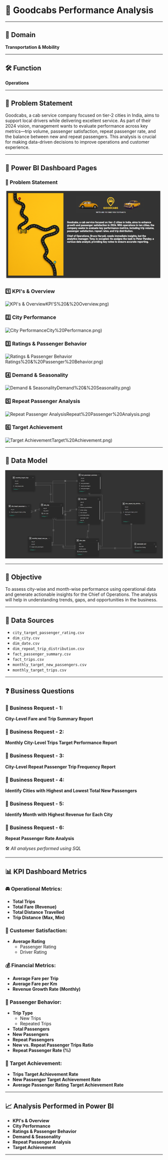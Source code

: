 # 🚖 Goodcabs Performance Analysis

---

## 🧭 Domain  
**Transportation & Mobility**

---

## 🛠️ Function  
**Operations**

---

## 📌 Problem Statement  
Goodcabs, a cab service company focused on tier-2 cities in India, aims to support local drivers while delivering excellent service. As part of their 2024 vision, management wants to evaluate performance across key metrics—trip volume, passenger satisfaction, repeat passenger rate, and the balance between new and repeat passengers. This analysis is crucial for making data-driven decisions to improve operations and customer experience.

---

## 🧩 Power BI Dashboard Pages  

### 📝 Problem Statement  
![Problem Statement](./SOLUTIONS/DASHBOARD%20PAGES/problem%20statement.png)

### 1️⃣ KPI's & Overview  
![KPI's & Overview](./SOLUTIONS/DASHBOARD%20PAGES/1)KPI'S%20&%20Overview.png)

### 2️⃣ City Performance  
![City Performance](./SOLUTIONS/DASHBOARD%20PAGES/2)City%20Performance.png)

### 3️⃣ Ratings & Passenger Behavior  
![Ratings & Passenger Behavior](./SOLUTIONS/DASHBOARD%20PAGES/3)Ratings%20&%20Passenger%20Behavior.png)

### 4️⃣ Demand & Seasonality  
![Demand & Seasonality](./SOLUTIONS/DASHBOARD%20PAGES/4)Demand%20&%20Seasonality.png)

### 5️⃣ Repeat Passenger Analysis  
![Repeat Passenger Analysis](./SOLUTIONS/DASHBOARD%20PAGES/5)Repeat%20Passenger%20Analysis.png)

### 6️⃣ Target Achievement  
![Target Achievement](./SOLUTIONS/DASHBOARD%20PAGES/6)Target%20Achievement.png)

---

## 🧱 Data Model  
![Data Model](./SOLUTIONS/DASHBOARD%20PAGES/DATA%20MODEL.png)

---

## 🎯 Objective  
To assess city-wise and month-wise performance using operational data and generate actionable insights for the Chief of Operations. The analysis will help in understanding trends, gaps, and opportunities in the business.

---

## 📂 Data Sources  
- `city_target_passenger_rating.csv`  
- `dim_city.csv`  
- `dim_date.csv`  
- `dim_repeat_trip_distribution.csv`  
- `fact_passenger_summary.csv`  
- `fact_trips.csv`  
- `monthly_target_new_passengers.csv`  
- `monthly_target_trips.csv`

---

## ❓ Business Questions  

### 🔹 Business Request - 1:  
**City-Level Fare and Trip Summary Report**

### 🔹 Business Request - 2:  
**Monthly City-Level Trips Target Performance Report**

### 🔹 Business Request - 3:  
**City-Level Repeat Passenger Trip Frequency Report**

### 🔹 Business Request - 4:  
**Identify Cities with Highest and Lowest Total New Passengers**

### 🔹 Business Request - 5:  
**Identify Month with Highest Revenue for Each City**

### 🔹 Business Request - 6:  
**Repeat Passenger Rate Analysis**

🛠️ _All analyses performed using SQL_

---

## 📊 KPI Dashboard Metrics  

### 🚘 Operational Metrics:
- **Total Trips**
- **Total Fare (Revenue)**
- **Total Distance Travelled**
- **Trip Distance (Max, Min)**

### 🌟 Customer Satisfaction:
- **Average Rating**
  - Passenger Rating  
  - Driver Rating  

### 💰 Financial Metrics:
- **Average Fare per Trip**
- **Average Fare per Km**
- **Revenue Growth Rate (Monthly)**

### 🔁 Passenger Behavior:
- **Trip Type**
  - New Trips  
  - Repeated Trips  
- **Total Passengers**
- **New Passengers**
- **Repeat Passengers**
- **New vs. Repeat Passenger Trips Ratio**
- **Repeat Passenger Rate (%)**

### 🎯 Target Achievement:
- **Trips Target Achievement Rate**
- **New Passenger Target Achievement Rate**
- **Average Passenger Rating Target Achievement Rate**

---

## 📈 Analysis Performed in Power BI  

- **KPI's & Overview**  
- **City Performance**  
- **Ratings & Passenger Behavior**  
- **Demand & Seasonality**  
- **Repeat Passenger Analysis**  
- **Target Achievement**

---
